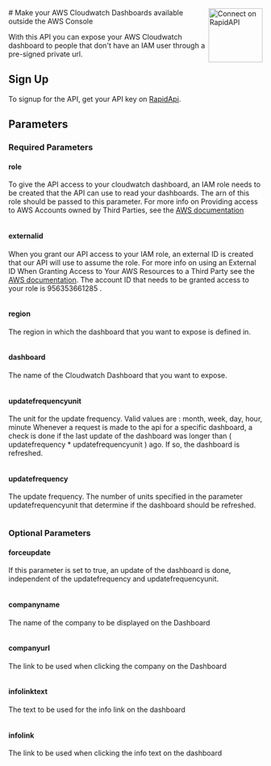 <a href="https://rapidapi.com/quodlibet/api/publiccloudwatchdashboard" target="_blank">
	<img src="https://storage.googleapis.com/code-snippets/connect-on-rapidapi-dark.png" width="107" alt="Connect on RapidAPI" style="float:right">
</a>
# Make your AWS Cloudwatch Dashboards available outside the AWS Console

With this API you can expose your AWS Cloudwatch dashboard to people that don't have an IAM user through a pre-signed private url.

## Sign Up
To signup for the API, get your API key on [RapidApi](https://rapidapi.com/quodlibet/api/publiccloudwatchdashboard).

## Parameters
### Required Parameters
#### role
To give the API access to your cloudwatch dashboard, an IAM role needs to be created that the API can use to read your dashboards.
The arn of this role should be passed to this parameter.
For more info on Providing access to AWS Accounts owned by Third Parties, see the [AWS documentation](https://docs.aws.amazon.com/IAM/latest/UserGuide/id_roles_common-scenarios_third-party.html)
```example : arn:aws:iam::111111111111:role/cloudWatchDashAccess
```
#### externalid
When you grant our API access to your IAM role, an external ID is created that our API will use to assume the role.
For more info on using an External ID When Granting Access to Your AWS Resources to a Third Party see the [AWS documentation](https://docs.aws.amazon.com/IAM/latest/UserGuide/id_roles_create_for-user_externalid.html).
The account ID that needs to be granted access to your role is 956353661285 .
```example : A1b11ABBAaB
```
#### region
The region in which the dashboard that you want to expose is defined in.
```example : us-east-1
```
#### dashboard
The name of the Cloudwatch Dashboard that you want to expose.
```example : ELBDashboard
```
#### updatefrequencyunit
The unit for the update frequency.
Valid values are : month, week, day, hour, minute
Whenever a request is made to the api for a specific dashboard, a check is done if the last update of the dashboard was longer than ( updatefrequency * updatefrequencyunit ) ago.  If so, the dashboard is refreshed.

```example : hour
```
#### updatefrequency
The update frequency.
The number of units specified in the parameter updatefrequencyunit that determine if the dashboard should be refreshed.

```example : 1
```


### Optional Parameters
#### forceupdate
If this parameter is set to true, an update of the dashboard is done, independent of the updatefrequency and updatefrequencyunit.
```example : true
```
#### companyname
The name of the company to be displayed on the Dashboard
```example : ACME Inc
```
#### companyurl
The link to be used when clicking the company on the Dashboard
```example : https://rapidapi.com/quodlibet/api/publiccloudwatchdashboard
```
#### infolinktext
The text to be used for the info link on the dashboard
```example : more info
```
#### infolink
The link to be used when clicking the info text on the dashboard
```example : https://rapidapi.com/quodlibet/api/publiccloudwatchdashboard
```
